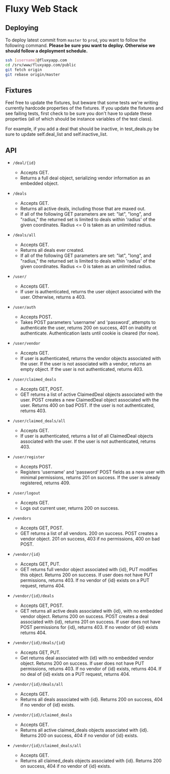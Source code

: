 Fluxy Web Stack
===============


Deploying
-----------
To deploy latest commit from ```master``` to ```prod```, you want to follow the following command.
**Please be sure you want to deploy. Otherwise we should follow a deployment schedule.**
```sh
ssh [username]@fluxyapp.com
cd /srv/www/fluxyapp.com/public
git fetch origin
git rebase origin/master
```

Fixtures
----------
Feel free to update the fixtures, but beware that some tests we're writing currently hardcode properties of the fixtures. If you update the fixtures and see failing tests, first check to be sure you don't have to update these properties (all of which should be instance variables of the test class).

For example, if you add a deal that should be inactive, in test_deals.py be sure to update self.deal_list and self.inactive_list.

API
-----------
* ``` /deal/{id} ```
  * Accepts GET.
  * Returns a full deal object, serializing vendor information as an embedded object.

* ``` /deals ```
  * Accepts GET.
  * Returns all active deals, including those that are maxed out.
  * If all of the following GET parameters are set: "lat", "long", and "radius," the returned set is limited to deals within 'radius' of the given coordinates. Radius <= 0 is taken as an unlimited radius.

* ``` /deals/all ```
  * Accepts GET.
  * Returns all deals ever created.
  * If all of the following GET parameters are set: "lat", "long", and "radius," the returned set is limited to deals within 'radius' of the given coordinates. Radius <= 0 is taken as an unlimited radius.

* ``` /user/ ```
  * Accepts GET.
  * If user is authenticated, returns the user object associated with the user. Otherwise, returns a 403.

* ``` /user/auth ```
  * Accepts POST.
  * Takes POST parameters 'username' and 'password', attempts to authenticate the user, returns 200 on success, 401 on inability ot authenticate. Authentication lasts until cookie is cleared (for now).

* ``` /user/vendor ```
  * Accepts GET.
  * If user is authenticated, returns the vendor objects associated with the user. If the user is not associated with a vendor, returns an empty object. If the user is not authenticated, returns 403.

* ``` /user/claimed_deals ```
  * Accepts GET, POST.
  * GET returns a list of active ClaimedDeal objects associated with the user. POST creates a new ClaimedDeal object associated with the user. Returns 400 on bad POST. If the user is not authenticated, returns 403.

* ``` /user/claimed_deals/all ```
  * Accepts GET.
  * If user is authenticated, returns a list of all ClaimedDeal objects associated with the user. If the user is not authenticated, returns 403.

* ``` /user/register ```
  * Accepts POST.
  * Registers 'username' and 'password' POST fields as a new user with minimal permissions, returns 201 on success. If the user is already registered, returns 409.

* ``` /user/logout ```
  * Accepts GET.
  * Logs out current user, returns 200 on success.

* ``` /vendors ```
  * Accepts GET, POST.
  * GET returns a list of all vendors. 200 on success. POST creates a vendor object. 201 on success, 403 if no permissions, 400 on bad POST.

* ``` /vendor/{id} ```
  * Accepts GET, PUT.
  * GET returns full vendor object associated with {id}, PUT modifies this object. Returns 200 on success. If user does not have PUT permissions, returns 403. If no vendor of {id} exists on a PUT request, returns 404.

* ``` /vendor/{id}/deals ```
  * Accepts GET, POST.
  * GET returns all active deals associated with {id}, with no embedded vendor object. Returns 200 on success. POST creates a deal associated with {id}, returns 201 on success. If user does not have POST permissions for {id}, returns 403. If no vendor of {id} exists returns 404.

* ``` /vendor/{id}/deals/{id} ```
  * Accepts GET, PUT.
  * Get returns deal associated with {id} with no embedded vendor object. Returns 200 on success. If user does not have PUT permissions, returns 403. If no vendor of {id} exists, returns 404. If no deal of {id} exists on a PUT request, returns 404.

* ``` /vendor/{id}/deals/all ```
  * Accepts GET.
  * Returns all deals associated with {id}. Returns 200 on success, 404 if no vendor of {id} exists.

* ``` /vendor/{id}/claimed_deals ```
  * Accepts GET.
  * Returns all active claimed_deals objects associated with {id}. Returns 200 on success, 404 if no vendor of {id} exists.

* ``` /vendor/{id}/claimed_deals/all ```
  * Accepts GET.
  * Returns all claimed_deals objects associated with {id}. Returns 200 on success, 404 if no vendor of {id} exists.

